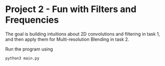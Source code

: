 # Project 2 - Fun with Filters and Frequencies
The goal is building intuitions about 2D convolutions and filtering in task 1, and then apply them for Multi-resolution Blending in task 2.

Run the program using

    python3 main.py